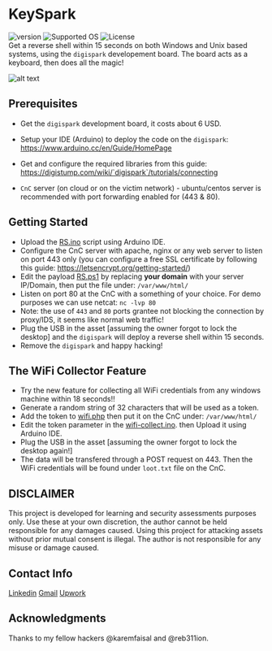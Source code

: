 # KeySpark

![version](https://img.shields.io/badge/version-v0.1.0-red.svg)
![Supported OS](https://img.shields.io/badge/Supported%20OS-Linux%20and%20windows-green.svg) 
![License](https://img.shields.io/badge/license-MIT-blue.svg)
<br>
Get a reverse shell within 15 seconds on both Windows and Unix based systems, using the `digispark` developement board. The board acts as a keyboard, then does all the magic!
<br>

![alt text](https://s3.amazonaws.com/digistump-resources/images/l/61e2f14edffc1edfa2685963155b0d33.jpg)




## Prerequisites

- Get the `digispark` development board, it costs about 6 USD. 

- Setup your IDE (Arduino) to deploy the code on the `digispark`: https://www.arduino.cc/en/Guide/HomePage
- Get and configure the required libraries from this guide: https://digistump.com/wiki/`digispark`/tutorials/connecting
- `CnC` server (on cloud or on the victim network) - ubuntu/centos server is recommended with port forwarding enabled for (443 & 80).

## Getting Started

- Upload the [RS.ino](RS.ino) script using Arduino IDE.
- Configure the CnC server with apache, nginx or any web server to listen on port 443 only 
(you can configure a free SSL certificate by following this guide: https://letsencrypt.org/getting-started/)
- Edit the payload [RS.ps1](RS.ps1) by replacing **your domain** with your server IP/Domain, then put the file under: `/var/www/html/`
- Listen on port 80 at the CnC with a something of your choice. For demo purposes we can use netcat: `nc -lvp 80`
- Note: the use of `443` and `80` ports grantee not blocking the connection by proxy/IDS, it seems like normal web traffic!
- Plug the USB in the asset [assuming the owner forgot to lock the desktop] and the `digispark` will deploy a reverse shell within 15 seconds.
- Remove the `digispark` and happy hacking!

## The WiFi Collector Feature

- Try the new feature for collecting all WiFi credentials from any windows machine within 18 seconds!!
- Generate a random string of 32 characters that will be used as a token.
- Add the token to [wifi.php](wifi-collector/wifi.php) then put it on the CnC under: `/var/www/html/`
- Edit the token parameter in the [wifi-collect.ino](wifi-collector/wifi-collect.ino). then Upload it using Arduino IDE.
- Plug the USB in the asset [assuming the owner forgot to lock the desktop again!]
- The data will be transfered through a POST request on 443. Then the WiFi credentials will be found under `loot.txt` file on the CnC.

## DISCLAIMER

This project is developed for learning and security assessments purposes only. Use these at your own discretion, the author cannot be held responsible for any damages caused. Using this project for attacking assets without prior mutual consent is illegal. The author is not responsible for any misuse or damage caused.

## Contact Info

[Linkedin](https://www.linkedin.com/in/hassan-shehata-503272172/)
[Gmail](hassanshehata25895@gmail.com)
[Upwork](https://www.upwork.com/freelancers/~01383dad14aca34634)


## Acknowledgments

Thanks to my fellow hackers @karemfaisal and @reb311ion.


